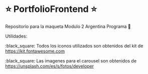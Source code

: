 # :star: PortfolioFrontend :star:


Repositorio para la maqueta Modulo 2 Argentina Programa :space_invader:

Utilidades:

:black_square: Todos los iconos utilizados son obtenidos del kit de https://kit.fontawesome.com

:black_square: Las imagenes para el carousel son obtenidos de https://unsplash.com/es/s/fotos/developer


